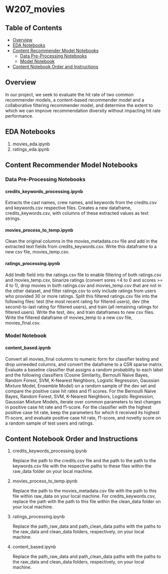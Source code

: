 # W207_movies

## Table of Contents  
- [Overview](#overview)  
- [EDA Notebooks](#eda)
- [Content Recommender Model Notebooks](#content-recommender-model-notebooks)
    - [Data Pre-Processing Notebooks](#content-processing-notebooks)
    - [Model Notebook](#content-model-notebook)
- [Content Notebook Order and Instructions](#content-notebook-order)

## Overview <a name="overview"></a>
In our project, we seek to evaluate the hit rate of two common recommender models, a content-based recommender model and a collaborative filtering recommender model, and determine the extent to which we can improve recommendation diversity without impacting hit rate performance.

## EDA Notebooks <a name="eda"></a>
1. movies_eda.ipynb
2. ratings_eda.ipynb

## Content Recommender Model Notebooks <a name="content-recommender-model-notebooks"></a>
### Data Pre-Processing Notebooks <a name="content-processing-notebooks"></a>
#### credits_keywords_processing.ipynb

Extracts the cast names, crew names, and keywords from the credits.csv and keywords.csv respective files. Creates a new dataframe, credits_keywords.csv, with columns of these extracted values as text strings.

#### movies_process_to_temp.ipynb

Clean the original columns in the movies_metadata.csv file and add in the extracted text fields from credits_keywords.csv. Write this dataframe to a new csv file, movies_temp.csv.

#### ratings_processing.ipynb

Add Imdb field into the ratings.csv file to enable filtering of both ratings.csv and movies_temp.csv, binarize ratings (convert sores <4 to 0 and scores >= 4 to 1), drop movies in both ratings.csv and movies_temp.csv that are not in the other dataset, and filter ratings.csv to only include ratings from users who provided 30 or more ratings. Split this filtered ratings.csv file into the following files: test (the  most recent rating for filtered users), dev (the second-to-last rating for filtered users), and train (all remaining ratings for filtered users). Write the test, dev, and train dataframes to new csv files. Write the filtered dataframe of movies_temp to a new csv file, movies_final.csv.

### Model Notebook <a name="content-model-notebook"></a>
#### content_based.ipynb

Convert all movies_final columns to numeric form for classifier testing and drop unneeded columns, and convert the dataframe to a CSR sparse matrix. Evaluate a baseline classifier that assigns a random probability to each label and the following classifiers (Cosine Similarity, Bernoulli Naive Bayes, Random Forest, SVM, K-Nearest Neighbors, Logistic Regression, Gaussian Mixture Model, Ensemble Model) on a random sample of the dev set and compare the positive case hit rates and f1 scores. For the Bernoulli Naive Bayes, Random Forest, SVM, K-Nearest Neighbors, Logistic Regression, Gaussian Mixture Models, iterate over common parameters to test changes in positive case hit rate and f1-score. For the classifier with the highest positive case hit rate, keep the parameters for which it received its highest f1-score, and evaluate positive case hit rate, f1-score, and novelty score on a random sample of test users and ratings.

## Content Notebook Order and Instructions <a name="#content-notebook-order"></a>

1. credits_keywords_processing.ipynb

   Replace the path to the credits.csv file and the path to the path to the keywords.csv file with the respective paths to these files   within the raw_data folder on your local machine.
   
2. movies_process_to_temp.ipynb

   Replace the path to the movies_metadata.csv file with the path to this file within raw_data on your local machine. For credits_keywords.csv, replace the path with the path to this file within the clean_data folder on your local machine.
   
3. ratings_processing.ipynb

   Replace the path_raw_data and path_clean_data paths with the paths to the raw_data and clean_data folders, respectively, on your local machine.
   
4. content_based.ipynb
   
   Replace the path_raw_data and path_clean_data paths with the paths to the raw_data and clean_data folders, respectively, on your local machine.